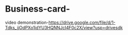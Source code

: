 # Business-card-


video demonstration-https://drive.google.com/file/d/1-Tdks_jjOdPXo1idYU3HQNNJcI4F0c2X/view?usp=drivesdk
